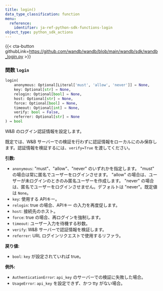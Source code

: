 ```yaml
---
title: login()
data_type_classification: function
menu:
  reference:
    identifier: ja-ref-python-sdk-functions-login
object_type: python_sdk_actions
---
```


{{< cta-button githubLink=https://github.com/wandb/wandb/blob/main/wandb/sdk/wandb_login.py >}}




### <kbd>関数</kbd> `login`

```python
login(
    anonymous: Optional[Literal['must', 'allow', 'never']] = None,
    key: Optional[str] = None,
    relogin: Optional[bool] = None,
    host: Optional[str] = None,
    force: Optional[bool] = None,
    timeout: Optional[int] = None,
    verify: bool = False,
    referrer: Optional[str] = None
) → bool
```

W&B のログイン認証情報を設定します。

既定では、W&B サーバーでの検証を行わずに認証情報をローカルにのみ保存します。認証情報を検証するには、`verify=True` を渡してください。



**引数:**
 
 - `anonymous`: "must"、"allow"、"never" のいずれかを指定します。 "must" の場合は常に匿名でユーザーをログインさせます。 "allow" の場合は、ユーザーが未ログインのときのみ匿名ユーザーを作成します。 "never" の場合は、匿名でユーザーをログインさせません。デフォルトは "never"。既定値は `None`。 
 - `key`: 使用する APIキー。 
 - `relogin`: true の場合、APIキー の入力を再度促します。 
 - `host`: 接続先のホスト。 
 - `force`: true の場合、再ログインを強制します。 
 - `timeout`: ユーザー入力を待機する秒数。 
 - `verify`: W&B サーバーで認証情報を検証します。 
 - `referrer`: URL ログインリクエストで使用するリファラ。 



**戻り値:**
 
 - `bool`: `key` が設定されていれば true。 



**例外:**
 
 - `AuthenticationError`: `api_key` のサーバーでの検証に失敗した場合。 
 - `UsageError`: `api_key` を設定できず、かつ tty がない場合。